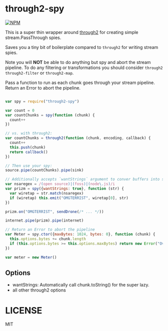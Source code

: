 through2-spy
============

[![NPM](https://nodei.co/npm/through2-spy.png)](https://nodei.co/npm/through2-spy/)

This is a super thin wrapper around [through2](http://npm.im/through2) for creating simple stream.PassThrough spies.

Saves you a tiny bit of boilerplate compared to `through2` for writing stream spies.

Note you will **NOT** be able to do anything but spy and abort the stream pipeline. To do any filtering or transformations you should consider `through2` `through2-filter` or `through2-map`.

Pass a function to run as each chunk goes through your stream pipeline. Return an Error to abort the pipeline.

```js

var spy = require("through2-spy")

var count = 0
var countChunks = spy(function (chunk) {
  count++
})

// vs. with through2:
var countChunks = through2(function (chunk, encoding, callback) {
  count++
  this.push(chunk)
  return callback()
})

// Then use your spy:
source.pipe(countChunks).pipe(sink)

// Additionally accepts `wantStrings` argument to conver buffers into strings
var nsaregex = /(open source)|(foss)|(node\.js)/i
var prizm = spy({wantStrings: true}, function (str) {
  var wiretap = str.match(nsaregex)
  if (wiretap) this.emit("OMGTERRIST", wiretap[0], str)
})

prizm.on("OMGTERRIST", sendDrone(/* ... */))

internet.pipe(prizm).pipe(internet)

// Return an Error to abort the pipeline
var Meter = spy.ctor({maxBytes: 1024, bytes: 0}, function (chunk) {
  this.options.bytes += chunk.length
  if (this.options.bytes >= this.options.maxBytes) return new Error("Over 1024 byte limit!")
})

var meter = new Meter()

```

Options
-------

  * wantStrings: Automatically call chunk.toString() for the super lazy.
  * all other through2 options

LICENSE
=======

MIT
